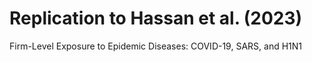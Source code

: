 # Replication to Hassan et al. (2023)
Firm-Level Exposure to Epidemic Diseases: COVID-19, SARS, and H1N1
